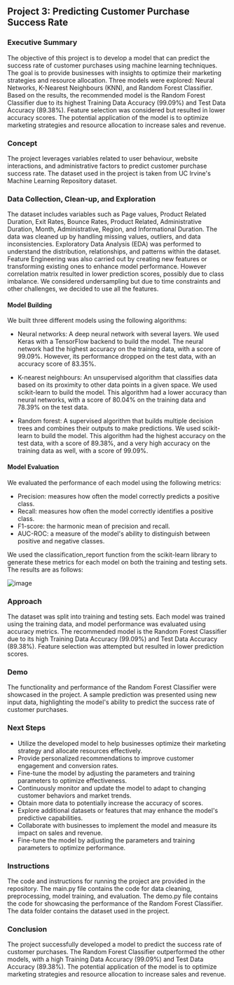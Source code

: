 ## Project 3: Predicting Customer Purchase Success Rate
### Executive Summary
The objective of this project is to develop a model that can predict the success rate of customer purchases using machine learning techniques. The goal is to provide businesses with insights to optimize their marketing strategies and resource allocation. Three models were explored: Neural Networks, K-Nearest Neighbours (KNN), and Random Forest Classifier. Based on the results, the recommended model is the Random Forest Classifier due to its highest Training Data Accuracy (99.09%) and Test Data Accuracy (89.38%). Feature selection was considered but resulted in lower accuracy scores. The potential application of the model is to optimize marketing strategies and resource allocation to increase sales and revenue.

### Concept
The project leverages variables related to user behaviour, website interactions, and administrative factors to predict customer purchase success rate. The dataset used in the project is taken from UC Irvine's Machine Learning Repository dataset.

### Data Collection, Clean-up, and Exploration
The dataset includes variables such as Page values, Product Related Duration, Exit Rates, Bounce Rates, Product Related, Administrative Duration, Month, Administrative, Region, and Informational Duration. The data was cleaned up by handling missing values, outliers, and data inconsistencies. Exploratory Data Analysis (EDA) was performed to understand the distribution, relationships, and patterns within the dataset. Feature Engineering was also carried out by creating new features or transforming existing ones to enhance model performance. However correlation matrix resulted in lower prediction scores, possibly due to class imbalance. We considered undersampling but due to time constraints and other challenges, we decided to use all the features.

#### Model Building
We built three different models using the following algorithms:

- Neural networks: A deep neural network with several layers. We used Keras with a TensorFlow backend to build the model. The neural network had the highest accuracy on the training data, with a score of 99.09%. However, its performance dropped on the test data, with an accuracy score of 83.35%.

- K-nearest neighbours: An unsupervised algorithm that classifies data based on its proximity to other data points in a given space. We used scikit-learn to build the model. This algorithm had a lower accuracy than neural networks, with a score of 80.04% on the training data and 78.39% on the test data.

- Random forest: A supervised algorithm that builds multiple decision trees and combines their outputs to make predictions. We used scikit-learn to build the model. This algorithm had the highest accuracy on the test data, with a score of 89.38%, and a very high accuracy on the training data as well, with a score of 99.09%.

#### Model Evaluation
We evaluated the performance of each model using the following metrics:

- Precision: measures how often the model correctly predicts a positive class.
- Recall: measures how often the model correctly identifies a positive class.
- F1-score: the harmonic mean of precision and recall.
- AUC-ROC: a measure of the model's ability to distinguish between positive and negative classes.

We used the classification_report function from the scikit-learn library to generate these metrics for each model on both the training and testing sets. The results are as follows:

![image](https://user-images.githubusercontent.com/116679505/237027946-856962a4-6ebc-4769-a32c-f978426d3215.png)



### Approach
The dataset was split into training and testing sets. Each model was trained using the training data, and model performance was evaluated using accuracy metrics. The recommended model is the Random Forest Classifier due to its high Training Data Accuracy (99.09%) and Test Data Accuracy (89.38%). Feature selection was attempted but resulted in lower prediction scores.

### Demo
The functionality and performance of the Random Forest Classifier were showcased in the project. A sample prediction was presented using new input data, highlighting the model's ability to predict the success rate of customer purchases.

### Next Steps
- Utilize the developed model to help businesses optimize their marketing strategy and allocate resources effectively.
- Provide personalized recommendations to improve customer engagement and conversion rates.
- Fine-tune the model by adjusting the parameters and training parameters to optimize effectiveness.
- Continuously monitor and update the model to adapt to changing customer behaviors and market trends.
- Obtain more data to potentially increase the accuracy of scores.
- Explore additional datasets or features that may enhance the model's predictive capabilities.
- Collaborate with businesses to implement the model and measure its impact on sales and revenue.
- Fine-tune the model by adjusting the parameters and training parameters to optimize performance.
### Instructions
The code and instructions for running the project are provided in the repository. The main.py file contains the code for data cleaning, preprocessing, model training, and evaluation. The demo.py file contains the code for showcasing the performance of the Random Forest Classifier. The data folder contains the dataset used in the project.

### Conclusion
The project successfully developed a model to predict the success rate of customer purchases. The Random Forest Classifier outperformed the other models, with a high Training Data Accuracy (99.09%) and Test Data Accuracy (89.38%). The potential application of the model is to optimize marketing strategies and resource allocation to increase sales and revenue.

